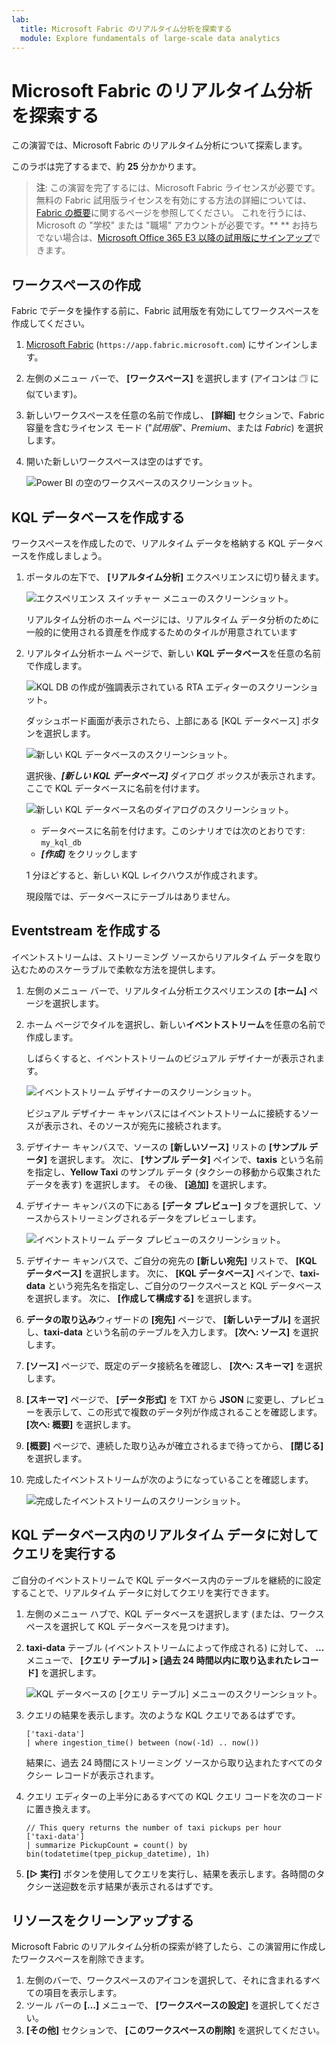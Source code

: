 ```yaml
---
lab:
  title: Microsoft Fabric のリアルタイム分析を探索する
  module: Explore fundamentals of large-scale data analytics
---
```


# Microsoft Fabric のリアルタイム分析を探索する

この演習では、Microsoft Fabric のリアルタイム分析について探索します。

このラボは完了するまで、約 **25** 分かかります。

> **注**: この演習を完了するには、Microsoft Fabric ライセンスが必要です。 無料の Fabric 試用版ライセンスを有効にする方法の詳細については、[Fabric の概要](https://learn.microsoft.com/fabric/get-started/fabric-trial)に関するページを参照してください。 これを行うには、Microsoft の "学校" または "職場" アカウントが必要です。** ** お持ちでない場合は、[Microsoft Office 365 E3 以降の試用版にサインアップ](https://www.microsoft.com/microsoft-365/business/compare-more-office-365-for-business-plans)できます。

## ワークスペースの作成

Fabric でデータを操作する前に、Fabric 試用版を有効にしてワークスペースを作成してください。

1. [Microsoft Fabric](https://app.fabric.microsoft.com) (`https://app.fabric.microsoft.com`) にサインインします。
2. 左側のメニュー バーで、 **[ワークスペース]** を選択します (アイコンは &#128455; に似ています)。
3. 新しいワークスペースを任意の名前で作成し、 **[詳細]** セクションで、Fabric 容量を含むライセンス モード ("*試用版*"、*Premium*、または *Fabric*) を選択します。
4. 開いた新しいワークスペースは空のはずです。

    ![Power BI の空のワークスペースのスクリーンショット。](./images/new-workspace.png)

## KQL データベースを作成する

ワークスペースを作成したので、リアルタイム データを格納する KQL データベースを作成しましょう。

1. ポータルの左下で、 **[リアルタイム分析]** エクスペリエンスに切り替えます。

    ![エクスペリエンス スイッチャー メニューのスクリーンショット。](./images/fabric-real-time.png)

    リアルタイム分析のホーム ページには、リアルタイム データ分析のために一般的に使用される資産を作成するためのタイルが用意されています

2. リアルタイム分析ホーム ページで、新しい **KQL データベース**を任意の名前で作成します。

    ![KQL DB の作成が強調表示されている RTA エディターのスクリーンショット。](./images/create-kql-db.png)

   ダッシュボード画面が表示されたら、上部にある [KQL データベース] ボタンを選択します。

    ![新しい KQL データベースのスクリーンショット。](./images/kql-database.png)

    選択後、***[新しい KQL データベース]*** ダイアログ ボックスが表示されます。ここで KQL データベースに名前を付けます。

    ![新しい KQL データベース名のダイアログのスクリーンショット。](./images/name-kql-db.png)

   - データベースに名前を付けます。このシナリオでは次のとおりです: `my_kql_db`
   - ***[作成]*** をクリックします
  
    1 分ほどすると、新しい KQL レイクハウスが作成されます。

    現段階では、データベースにテーブルはありません。

## Eventstream を作成する

イベントストリームは、ストリーミング ソースからリアルタイム データを取り込むためのスケーラブルで柔軟な方法を提供します。

1. 左側のメニュー バーで、リアルタイム分析エクスペリエンスの **[ホーム]** ページを選択します。
1. ホーム ページでタイルを選択し、新しい**イベントストリーム**を任意の名前で作成します。

    しばらくすると、イベントストリームのビジュアル デザイナーが表示されます。

    ![イベントストリーム デザイナーのスクリーンショット。](./images/eventstream-designer.png)

    ビジュアル デザイナー キャンバスにはイベントストリームに接続するソースが表示され、そのソースが宛先に接続されます。

1. デザイナー キャンバスで、ソースの **[新しいソース]** リストの **[サンプル データ]** を選択します。 次に、 **[サンプル データ]** ペインで、**taxis** という名前を指定し、**Yellow Taxi** のサンプル データ (タクシーの移動から収集されたデータを表す) を選択します。 その後、 **[追加]** を選択します。
1. デザイナー キャンバスの下にある **[データ プレビュー]** タブを選択して、ソースからストリーミングされるデータをプレビューします。

    ![イベントストリーム データ プレビューのスクリーンショット。](./images/eventstream-preview.png)

1. デザイナー キャンバスで、ご自分の宛先の **[新しい宛先]** リストで、 **[KQL データベース]** を選択します。 次に、 **[KQL データベース]** ペインで、**taxi-data** という宛先名を指定し、ご自分のワークスペースと KQL データベースを選択します。 次に、 **[作成して構成する]** を選択します。
1. **データの取り込み**ウィザードの **[宛先]** ページで、 **[新しいテーブル]** を選択し、**taxi-data** という名前のテーブルを入力します。 **[次へ: ソース]** を選択します。
1. **[ソース]** ページで、既定のデータ接続名を確認し、 **[次へ: スキーマ]** を選択します。
1. **[スキーマ]** ページで、 **[データ形式]** を TXT から **JSON** に変更し、プレビューを表示して、この形式で複数のデータ列が作成されることを確認します。 **[次へ: 概要]** を選択します。
1. **[概要]** ページで、連続した取り込みが確立されるまで待ってから、 **[閉じる]** を選択します。
1. 完成したイベントストリームが次のようになっていることを確認します。

    ![完成したイベントストリームのスクリーンショット。](./images/complete-eventstream.png)

## KQL データベース内のリアルタイム データに対してクエリを実行する

ご自分のイベントストリームで KQL データベース内のテーブルを継続的に設定することで、リアルタイム データに対してクエリを実行できます。

1. 左側のメニュー ハブで、KQL データベースを選択します (または、ワークスペースを選択して KQL データベースを見つけます)。
1. **taxi-data** テーブル (イベントストリームによって作成される) に対して、 **...** メニューで、 **[クエリ テーブル] > [過去 24 時間以内に取り込まれたレコード]** を選択します。

    ![KQL データベースの [クエリ テーブル] メニューのスクリーンショット。](./images/kql-query.png)

1. クエリの結果を表示します。次のような KQL クエリであるはずです。

    ```kql
    ['taxi-data']
    | where ingestion_time() between (now(-1d) .. now())
    ```

    結果に、過去 24 時間にストリーミング ソースから取り込まれたすべてのタクシー レコードが表示されます。

1. クエリ エディターの上半分にあるすべての KQL クエリ コードを次のコードに置き換えます。

    ```kql
    // This query returns the number of taxi pickups per hour
    ['taxi-data']
    | summarize PickupCount = count() by bin(todatetime(tpep_pickup_datetime), 1h)
    ```

1. **[&#9655; 実行]** ボタンを使用してクエリを実行し、結果を表示します。各時間のタクシー送迎数を示す結果が表示されるはずです。

## リソースをクリーンアップする

Microsoft Fabric のリアルタイム分析の探索が終了したら、この演習用に作成したワークスペースを削除できます。

1. 左側のバーで、ワークスペースのアイコンを選択して、それに含まれるすべての項目を表示します。
2. ツール バーの **[...]** メニューで、 **[ワークスペースの設定]** を選択してください。
3. **[その他]** セクションで、 **[このワークスペースの削除]** を選択してください。
